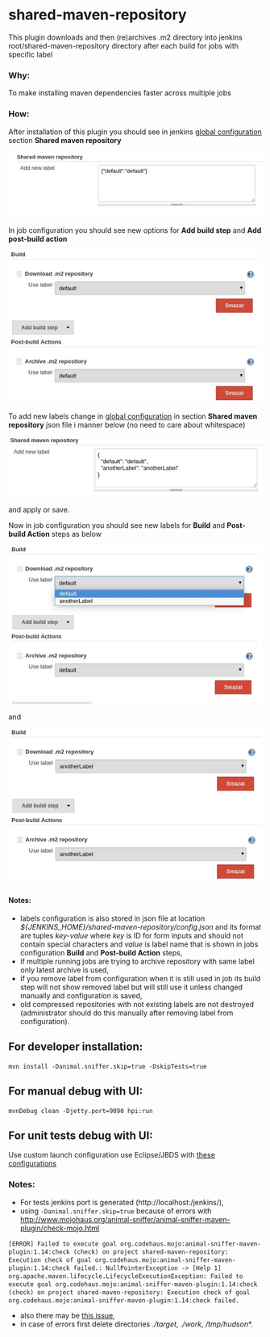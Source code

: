 # shared-maven-repository

This plugin downloads and then (re)archives .m2 directory into jenkins root/shared-maven-repository directory after each build for jobs with specific label

### Why: 

To make installing maven dependencies faster across multiple jobs

### How:

After installation of this plugin you should see in jenkins [global configuration](http://localhost:9090/jenkins/configure) section **Shared maven repository**

![Global jenkins configuration - default](./images/smr-gc-default.jpg)

In job configuration you should see new options for **Add build step** and **Add post-build action** 

![Job configuration - default](./images/smr-pc-default.jpg)

To add new labels change in [global configuration](http://localhost:9090/jenkins/configure) in section **Shared maven repository** json file i manner below (no need to care about whitespace)

![Global jenkins configuration - another](./images/smr-gc-another.jpg)

and apply or save.

Now in job configuration you should see new labels for **Build** and **Post-build Action** steps as below

![Job configuration - another](./images/smr-pc-another-d.jpg)

and 

![Job configuration - another](./images/smr-pc-another-da.jpg)
  
#### Notes:

- labels configuration is also stored in json file at location *${JENKINS_HOME}/shared-maven-repository/config.json* and its format are tuples *key-value* where *key* is ID for form inputs and should not contain special characters and *value* is label name that is shown in jobs configuration **Build** and **Post-build Action** steps,
- if multiple running jobs are trying to archive repository with same label only latest archive is used,
- if you remove label from configuration when it is still used in job its build step will not show removed label but will still use it unless changed manually and configuration is saved,
- old compressed repositories with not existing labels are not destroyed (administrator should do this manually after removing label from configuration).

## For developer installation:

```
mvn install -Danimal.sniffer.skip=true -DskipTests=true 
```

## For manual debug with UI:

```
mvnDebug clean -Djetty.port=9090 hpi:run
```

## For unit tests debug with UI:

Use custom launch configuration use Eclipse/JBDS with [these configurations](launchers/tests)

### Notes:
- For tests jenkins port is generated (http://localhost:<port>/jenkins/),
- using ```-Danimal.sniffer.skip=true``` because of errors with http://www.mojohaus.org/animal-sniffer/animal-sniffer-maven-plugin/check-mojo.html

```
[ERROR] Failed to execute goal org.codehaus.mojo:animal-sniffer-maven-plugin:1.14:check (check) on project shared-maven-repository: Execution check of goal org.codehaus.mojo:animal-sniffer-maven-plugin:1.14:check failed.: NullPointerException -> [Help 1]
org.apache.maven.lifecycle.LifecycleExecutionException: Failed to execute goal org.codehaus.mojo:animal-sniffer-maven-plugin:1.14:check (check) on project shared-maven-repository: Execution check of goal org.codehaus.mojo:animal-sniffer-maven-plugin:1.14:check failed.
```
- also there may be [this issue](https://issues.jenkins-ci.org/browse/JENKINS-30099),
- in case of errors first delete directories *./target*, *./work*, */tmp/hudson**.